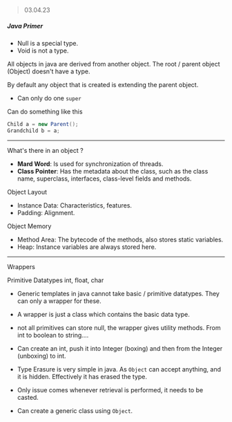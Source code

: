 > 03.04.23

##### Java Primer
- Null is a special type.
- Void is not a type.

All objects in java are derived from another object. The root / parent object (Object) doesn't have a type.

By default any object that is created is extending the parent object.

- Can only do one `super`

Can do something like this

```java
Child a = new Parent();
Grandchild b = a;
```

---

What's there in an object ?

- **Mard Word**: Is used for synchronization of threads. 
- **Class Pointer**: Has the metadata about the class, such as the class name, superclass, interfaces, class-level fields and methods.

Object Layout

- Instance Data: Characteristics, features.
- Padding: Alignment.

Object Memory

- Method Area: The bytecode of the methods, also stores static variables.
- Heap: Instance variables are always stored here.

--- 

Wrappers

Primitive Datatypes
    int, float, char

- Generic templates in java cannot take basic / primitive datatypes. They can only a wrapper for these.
- A wrapper is just a class which contains the basic data type.
- not all primitives can store null, the wrapper gives utility methods. From int to boolean to string....
- Can create an int, push it into Integer (boxing) and then from the Integer (unboxing) to int.

- Type Erasure is very simple in java. As `Object` can accept anything, and it is hidden. Effectively it has erased the type.
- Only issue comes whenever retrieval is performed, it needs to be casted.
- Can create a generic class using `Object`.
